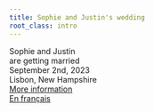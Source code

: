 ```yaml
---
title: Sophie and Justin's wedding
root_class: intro
---
```


<div class="big">Sophie and Justin<br/>are getting married</div>
<div>September 2nd, 2023</div>
<div>Lisbon, New Hampshire</div>
<div><a href="/en/info.html">More information</a></div>
<div><a href="/fr/index.html">En français</a></div>
